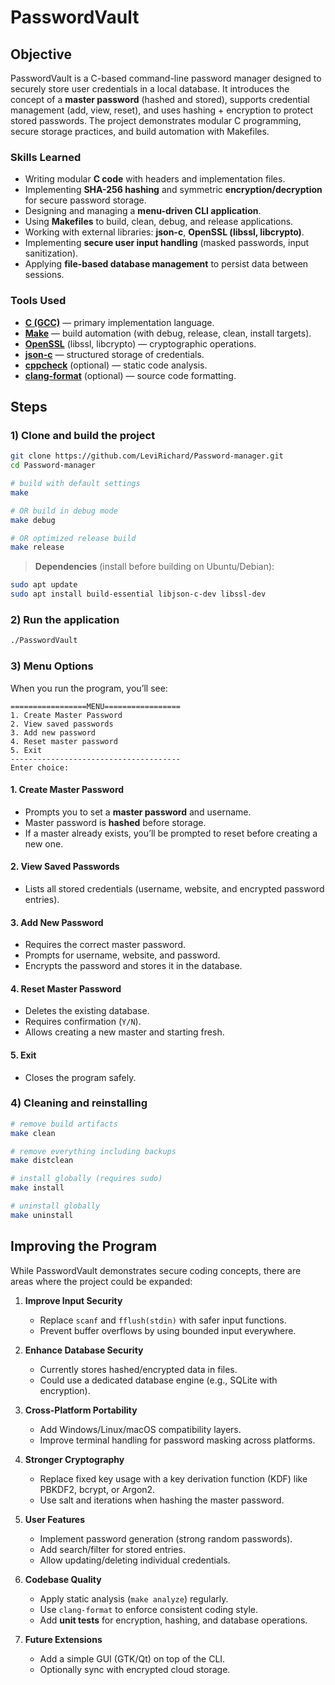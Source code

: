 # PasswordVault

## Objective

PasswordVault is a C-based command-line password manager designed to securely store user credentials in a local database. It introduces the concept of a **master password** (hashed and stored), supports credential management (add, view, reset), and uses hashing + encryption to protect stored passwords. The project demonstrates modular C programming, secure storage practices, and build automation with Makefiles.

### Skills Learned

* Writing modular **C code** with headers and implementation files.
* Implementing **SHA-256 hashing** and symmetric **encryption/decryption** for secure password storage.
* Designing and managing a **menu-driven CLI application**.
* Using **Makefiles** to build, clean, debug, and release applications.
* Working with external libraries: **json-c**, **OpenSSL (libssl, libcrypto)**.
* Implementing **secure user input handling** (masked passwords, input sanitization).
* Applying **file-based database management** to persist data between sessions.

### Tools Used

* **[C (GCC)](https://gcc.gnu.org/)** — primary implementation language.
* **[Make](https://www.gnu.org/software/make/)** — build automation (with debug, release, clean, install targets).
* **[OpenSSL](https://www.openssl.org/docs/)** (libssl, libcrypto) — cryptographic operations.
* **[json-c](https://json-c.github.io/json-c/)** — structured storage of credentials.
* **[cppcheck](http://cppcheck.sourceforge.net/)** (optional) — static code analysis.
* **[clang-format](https://clang.llvm.org/docs/ClangFormat.html)** (optional) — source code formatting.

## Steps

### 1) Clone and build the project

```bash
git clone https://github.com/LeviRichard/Password-manager.git
cd Password-manager

# build with default settings
make

# OR build in debug mode
make debug

# OR optimized release build
make release
```

> **Dependencies** (install before building on Ubuntu/Debian):

```bash
sudo apt update
sudo apt install build-essential libjson-c-dev libssl-dev
```

### 2) Run the application

```bash
./PasswordVault
```

### 3) Menu Options

When you run the program, you’ll see:

```
=================MENU=================
1. Create Master Password
2. View saved passwords
3. Add new password
4. Reset master password
5. Exit
--------------------------------------
Enter choice:
```

#### 1. Create Master Password

* Prompts you to set a **master password** and username.
* Master password is **hashed** before storage.
* If a master already exists, you’ll be prompted to reset before creating a new one.

#### 2. View Saved Passwords

* Lists all stored credentials (username, website, and encrypted password entries).

#### 3. Add New Password

* Requires the correct master password.
* Prompts for username, website, and password.
* Encrypts the password and stores it in the database.

#### 4. Reset Master Password

* Deletes the existing database.
* Requires confirmation (`Y/N`).
* Allows creating a new master and starting fresh.

#### 5. Exit

* Closes the program safely.

### 4) Cleaning and reinstalling

```bash
# remove build artifacts
make clean

# remove everything including backups
make distclean

# install globally (requires sudo)
make install

# uninstall globally
make uninstall
```



## Improving the Program

While PasswordVault demonstrates secure coding concepts, there are areas where the project could be expanded:

1. **Improve Input Security**

   * Replace `scanf` and `fflush(stdin)` with safer input functions.
   * Prevent buffer overflows by using bounded input everywhere.

2. **Enhance Database Security**

   * Currently stores hashed/encrypted data in files.
   * Could use a dedicated database engine (e.g., SQLite with encryption).

3. **Cross-Platform Portability**

   * Add Windows/Linux/macOS compatibility layers.
   * Improve terminal handling for password masking across platforms.

4. **Stronger Cryptography**

   * Replace fixed key usage with a key derivation function (KDF) like PBKDF2, bcrypt, or Argon2.
   * Use salt and iterations when hashing the master password.

5. **User Features**

   * Implement password generation (strong random passwords).
   * Add search/filter for stored entries.
   * Allow updating/deleting individual credentials.

6. **Codebase Quality**

   * Apply static analysis (`make analyze`) regularly.
   * Use `clang-format` to enforce consistent coding style.
   * Add **unit tests** for encryption, hashing, and database operations.

7. **Future Extensions**

   * Add a simple GUI (GTK/Qt) on top of the CLI.
   * Optionally sync with encrypted cloud storage.

